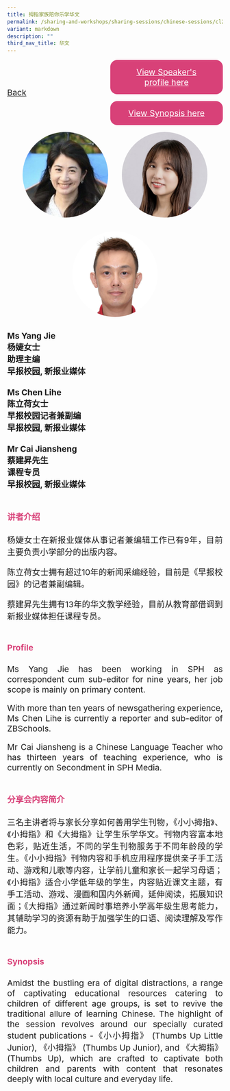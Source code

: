 ```yaml
---
title: 拇指家族陪你乐学华文
permalink: /sharing-and-workshops/sharing-sessions/chinese-sessions/cl2/
variant: markdown
description: ""
third_nav_title: 华文
---
```

<style>
.entry-title{
  font-size: 2.25rem;
  font-weight: 700;
  margin-bottom: 2rem;
  text-align: center;
}
.entry-content p{
  text-align: justify;
}

.entry-title.supported-by{
  margin-bottom: 0;
  margin-top: 3rem;
}

.entry-content .buttons-container{
  align-items: center;
  column-gap: 1rem;
  display: flex;
  flex-wrap: wrap;
  justify-content: center;
}
.entry-content .buttons-container .btn-link{
  background-color: #7431e8;
  border-radius: 0.4rem;
  color: #fff;
  font-size: 1.5rem;
  margin-bottom: 1rem;
  padding: 15px 20px;
  text-align: center;
  text-decoration: none;
  width: 15rem;
}
.entry-content .buttons-container .btn-link:hover{
  background-color: lightgrey;
}

.entry-content.sharing-sessions{
  align-items: center;
  display: flex;
  flex-direction: column;
  row-gap: 1.5rem;
}
.entry-content.sharing-sessions .session-item{
  align-items: flex-start;
  background-color:#d84178;
  border-radius: 0.5rem;
  color: #ffffff;
  row-gap: 2rem;
  display: flex;
  font-size: 1.1rem;
  flex-direction: column;
  line-height: 1.2;
  justify-content: space-between;
  margin-bottom: 2rem;
  padding: 1rem;
  width: 100%;
}
.entry-content.sharing-sessions .session-item .lower-wrapper{
  display: flex;
  flex-direction: column;
  row-gap: 2rem;
  width: 100%;
}
.entry-content.sharing-sessions .session-item .session-link{
  border: 2px solid lightgrey;
  border-radius: 0.5rem;
  padding: 1rem;
  text-align: center;
}
.entry-content.sharing-sessions .session-item .session-link a{
  color: #ffffff;
}

.entry-content.sharing-sessions.malay-sessions .session-item{
  background-color: #a3c864;
}

.entry-content.sharing-sessions.tamil-sessions .session-item,
.entry-content.sharing-sessions.preschools-exhibitors .session-item{
  background-color: #9b4490;
}

.entry-content.sharing-sessions.english-sessions .session-item{
  background-color: #fa0;
}

.entry-content.sharing-sessions.primary-secondary-exhibitors .session-item{
  background-color: #a3c864;
}

.entry-content.sharing-sessions .session-item .session-link:hover{
  background-color: lightgrey;
}

.entry-content.sharing-session-item{
  font-size: 1.2rem;
}
.entry-content.sharing-session-item .sharing-sessions-nav{
  align-items: center;
  column-gap: 1rem;
  display: flex;
  flex-wrap: wrap;
  justify-content: space-between;
  padding-bottom: 1rem;
}
.entry-content.sharing-session-item .sharing-sessions-nav .inner-nav-wrapper{
  column-gap: 1rem;
  display: flex;
  flex: 2;
  flex-wrap: wrap;
  justify-content: flex-end;
  row-gap: 1rem;
}
.entry-content.sharing-session-item .sharing-sessions-nav .inner-nav-wrapper .nav-btn{
  background-color: #d84178;
  border-radius: 1rem;
  color: #fff;
  padding: 1rem 2rem;
  text-align: center;
  width: 100%;
}
.entry-content.sharing-session-item.malay-session .sharing-sessions-nav .inner-nav-wrapper .nav-btn{
  background-color: #a3c864;
}
.entry-content.sharing-session-item.tamil-session .sharing-sessions-nav .inner-nav-wrapper .nav-btn{
  background-color: #9b4490;
}
.entry-content.sharing-session-item.english-session .sharing-sessions-nav .inner-nav-wrapper .nav-btn{
  background-color: #fa0;
}
.entry-content.sharing-session-item .sharing-sessions-nav .inner-nav-wrapper .nav-btn:hover{
  background-color: lightgrey;
}
.entry-content.sharing-session-item .profile-photo-container{
  align-items: center;
  column-gap: 1rem;
  display: flex;
  flex-wrap: wrap;
  justify-content: space-between;
  row-gap: 1rem;
}
.entry-content.sharing-session-item .profile-photo{
  align-items: center;
  column-gap: 2rem;
  display: flex;
  flex-wrap: wrap;
  justify-content: center;
  row-gap: 2rem;
  margin-bottom: 2rem;
}
.entry-content.sharing-session-item .profile-photo img{
  border-radius: 100px;
  width: 200px;
}
.entry-content.sharing-session-item.awardee-item .profile-photo{
  width: 100%;
}
.entry-content.sharing-session-item .profile-name{
  font-weight: 700;
  margin-bottom: 3rem;
}
.entry-content.sharing-session-item h4{
  color: #d84178;
}
.entry-content.sharing-session-item.malay-session h4{
  color: #a3c864;
}
.entry-content.sharing-session-item.tamil-session h4{
  color: #9b4490;
}
.entry-content.sharing-session-item.english-session h4{
  color: #fa0;
}
.entry-content.sharing-session-item.awardee-item h3,
.entry-content.sharing-session-item.awardee-item h4{
  color: #4372d6;
}
.entry-content.sharing-session-item .section-wrapper{
  margin-bottom: 3rem;
}

.entry-content.awardees-container h4{
  font-weight: 700;
  margin-bottom: 3rem;
}
.entry-content.awardees-container a{
  text-decoration: none;
}
.entry-content.awardees-container .section-wrapper{
  margin-bottom: 10rem;
}
.entry-content.awardees-container .section-row{
  column-gap: 1rem;
  display: flex;
  flex-wrap: wrap;
  justify-content: space-around;
  row-gap: 1rem;
}
.entry-content.awardees-container .section-column{
  width: 30%;
}
.entry-content.awardees-container .awardee-wrapper{
  align-items: center;
  display: flex;
  flex-direction: column;
  justify-content: center;
  row-gap: 1rem;
}
.entry-content.awardees-container .awardee-wrapper .awardee-pic{
  width: 10rem;
}
.entry-content.awardees-container .awardee-wrapper .awardee-profile{
  color: #484848;
  text-align: center;
}
.entry-content.awardees-container .awardee-wrapper .name-english{
  font-size: 1.25rem;
  margin-bottom: 1rem;
}
.entry-content.awardees-container .awardee-wrapper .name-chinese{
  font-size: 1.25rem;
  margin-bottom: 1rem;
}

.entry-content .btntop{
  position: fixed;
  float: right;
  bottom: 20px;
  right: 80px;
  z-index: 99;
  boder: none;
  background-color: #3bb9ff;
  cursor: pointer;
  padding: 15px;
  boder-radius: 4px;
  color: #fff;
  font-weight: 600;
}

.coming-soon{
  color: #7431e8;
  font-size: 2rem;
  font-weight: 700;
  margin-top: 3rem;
  text-align: center;
}

@media all and (min-width: 40rem ){
  .entry-content.sharing-sessions{
    align-items: flex-start;
    display: flex;
    flex-direction: column;
    row-gap: 1.5rem;
  }

  
  .entry-content.sharing-sessions .session-item .lower-wrapper{
    align-items: center;
    flex-direction: row;
    justify-content: space-between;
  }

  .entry-content.sharing-session-item .sharing-sessions-nav .inner-nav-wrapper .nav-btn{
    width: 45%;
  }
}
</style>

<div class="entry-content sharing-session-item">
<div class="sharing-sessions-nav">
<a href="/sharing-and-workshops/sharing-sessions/chinese-sessions/">Back</a>
<div class="inner-nav-wrapper">
<a class="nav-btn" href="#C1">View Speaker's profile here</a>
<a class="nav-btn" href="#C2">View Synopsis here</a>
</div>
</div>

<div class="profile-photo">
<img alt="Yang Jie" src="/images/Sharing_sessions/yang-jie.jpg">
<img alt="Chen Lihe" src="/images/Sharing_sessions/chen-lihe.jpg">
<img alt="Cai Jiansheng" src="/images/Sharing_sessions/cai-jiansheng.jpg">
</div>

<div class="profile-name">
Ms Yang Jie<br>
杨婕女士<br>
助理主编<br>
早报校园, 新报业媒体<br>
<br>
Ms Chen Lihe<br>
陈立荷女士<br>
早报校园记者兼副编<br>
早报校园, 新报业媒体<br>
<br>
Mr Cai Jiansheng<br>
蔡建昇先生<br>
课程专员<br>
早报校园, 新报业媒体
</div>

<div class="section-wrapper">
<h4 id="C1">讲者介绍</h4>
<p>
杨婕女士在新报业媒体从事记者兼编辑工作已有9年，目前主要负责小学部分的出版内容。
</p>
<p>
陈立荷女士拥有超过10年的新闻采编经验，目前是《早报校园》的记者兼副编辑。
</p>
<p>
蔡建昇先生拥有13年的华文教学经验，目前从教育部借调到新报业媒体担任课程专员。
</p>
</div>

<div class="section-wrapper">
<h4>Profile</h4>
<p>
Ms Yang Jie has been working in SPH as correspondent cum sub-editor for nine years, her job scope is mainly on primary content.
</p>
<p>
With more than ten years of newsgathering experience, Ms Chen Lihe is currently a reporter and sub-editor of ZBSchools.
</p>
<p>
Mr Cai Jiansheng is a Chinese Language Teacher who has thirteen years of teaching experience, who is currently on Secondment in SPH Media.
</p>
</div>

<div class="section-wrapper">
<h4 id="C2">分享会内容简介</h4> 
<p>
三名主讲者将与家长分享如何善用学生刊物，《小小拇指》、《小拇指》和《大拇指》让学生乐学华文。刊物内容富本地色彩，贴近生活，不同的学生刊物服务于不同年龄段的学生。《小小拇指》刊物内容和手机应用程序提供亲子手工活动、游戏和儿歌等内容，让学前儿童和家长一起学习母语；《小拇指》适合小学低年级的学生，内容贴近课文主题，有手工活动、游戏、漫画和国内外新闻，延伸阅读，拓展知识面；《大拇指》通过新闻时事培养小学高年级生思考能力，其辅助学习的资源有助于加强学生的口语、阅读理解及写作能力。
</p>
</div>

<div class="section-wrapper">
<h4>Synopsis</h4> 
<p>
Amidst the bustling era of digital distractions, a range of captivating educational resources catering to children of different age groups, is set to revive the traditional allure of learning Chinese. The highlight of the session revolves around our specially curated student publications -《小小拇指》 (Thumbs Up Little Junior), 《小拇指》 (Thumbs Up Junior), and 《大拇指》 (Thumbs Up), which are crafted to captivate both children and parents with content that resonates deeply with local culture and everyday life.
</p>
</div>

<div class="section-wrapper">
</div>
</div>